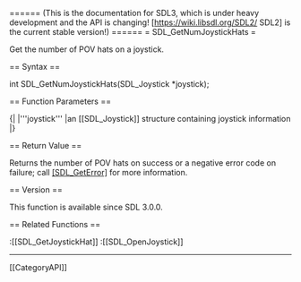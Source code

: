 ====== (This is the documentation for SDL3, which is under heavy development and the API is changing! [https://wiki.libsdl.org/SDL2/ SDL2] is the current stable version!) ======
= SDL_GetNumJoystickHats =

Get the number of POV hats on a joystick.

== Syntax ==

<syntaxhighlight lang='c'>
int SDL_GetNumJoystickHats(SDL_Joystick *joystick);
</syntaxhighlight>

== Function Parameters ==

{|
|'''joystick'''
|an [[SDL_Joystick]] structure containing joystick information
|}

== Return Value ==

Returns the number of POV hats on success or a negative error code on
failure; call [[SDL_GetError]]() for more information.

== Version ==

This function is available since SDL 3.0.0.

== Related Functions ==

:[[SDL_GetJoystickHat]]
:[[SDL_OpenJoystick]]

----
[[CategoryAPI]]



